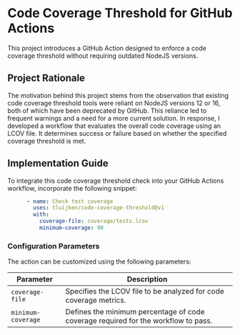 # Code Coverage Threshold for GitHub Actions

This project introduces a GitHub Action designed to enforce a code coverage
threshold without requiring outdated NodeJS versions.

## Project Rationale
The motivation behind this project stems from the observation that existing code
coverage threshold tools were reliant on NodeJS versions 12 or 16, both of which
have been deprecated by GitHub. This reliance led to frequent warnings and a
need for a more current solution. In response, I developed a workflow that
evaluates the overall code coverage using an LCOV file. It determines success or
failure based on whether the specified coverage threshold is met.

## Implementation Guide
To integrate this code coverage threshold check into your GitHub Actions
workflow, incorporate the following snippet:

```yaml
      - name: Check test coverage
        uses: tluijken/code-coverage-threshold@v1
        with:
          coverage-file: coverage/tests.lcov
          minimum-coverage: 90
```

### Configuration Parameters
The action can be customized using the following parameters:

| Parameter         | Description                                                       |
|-------------------|-------------------------------------------------------------------|
| `coverage-file`   | Specifies the LCOV file to be analyzed for code coverage metrics. |
| `minimum-coverage`| Defines the minimum percentage of code coverage required for the workflow to pass. |

